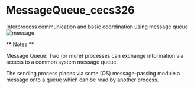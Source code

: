 # MessageQueue_cecs326
Interprocess communication and basic coordination using message queue
![message](https://user-images.githubusercontent.com/13907836/35985602-db61a2d8-0cab-11e8-9e72-f49e184b447e.gif)

** Notes **

Message Queue: Two (or more) processes can exchange information via access to a common system message queue. 

The sending process places via some (OS) message-passing module a message onto a queue which can be read by another process.
